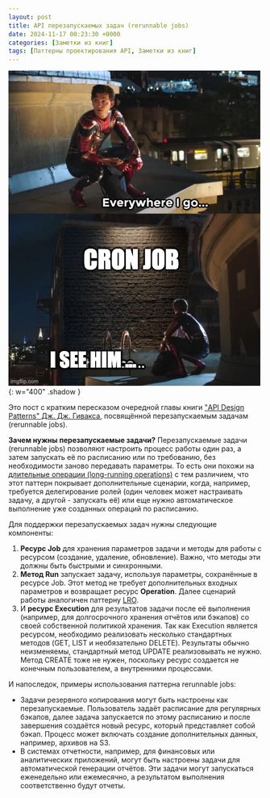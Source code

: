 ```yaml
---
layout: post
title: API перезапускаемых задач (rerunnable jobs) 
date: 2024-11-17 00:23:30 +0000
categories: [Заметки из книг]
tags: [Паттерны проектирования API, Заметки из книг]
---
```


![](assets/img/memes/cron-job.jpg){: w="400" .shadow }

Это пост с кратким пересказом очередной главы книги ["API Design Patterns" Дж. Дж. Гивакса](https://www.oreilly.com/library/view/api-design-patterns/9781617295850/), посвящённой перезапускаемым задачам (rerunnable jobs).

**Зачем нужны перезапускаемые задачи?** Перезапускаемые задачи (rerunnable jobs) позволяют настроить процесс работы один раз, а затем запускать её по расписанию или по требованию, без необходимости заново передавать параметры. То есть они похожи на [длительные операции (long-running operations)](/posts/api-design-patterns-lro) с тем различием, что этот паттерн покрывает дополнительные сценарии, когда, например, требуется делегирование ролей (один человек может настраивать задачу, а другой - запускать её) или еще нужно автоматическое выполнение уже созданных операций по расписанию.

Для поддержки перезапускаемых задач нужны следующие компоненты:
1. **Ресурс Job** для хранения параметров задачи и методы для работы с ресурсом (создание, удаление, обновление). Важно, что методы эти должны быть быстрыми и синхронными.
2. **Метод Run** запускает задачу, используя параметры, сохранённые в ресурсе Job. Этот метод не требует дополнительных входных параметров и возвращает ресурс **Operation**. Далее сценарий работы аналогичен паттерну [LRO](/posts/api-design-patterns-lro).
3. И **ресурс Execution** для результатов задачи после её выполнения (например, для долгосрочного хранения отчётов или бэкапов) со своей собственной политикой хранения. Так как Execution является ресурсом, необходимо реализовать несколько стандартных методов (GET, LIST и необязательно DELETE). Результаты обычно неизменяемы, стандартный метод UPDATE реализовывать не нужно. Метод CREATE тоже не нужен, поскольку ресурс создается не конечным пользователем, а внутренними процессами.

И напоследок, примеры использования паттерна rerunnable jobs:
- Задачи резервного копирования могут быть настроены как перезапускаемые. Пользователь задаёт расписание для регулярных бэкапов, далее задача запускается по этому расписанию и после завершения создаётся новый ресурс, который представляет собой бэкап. Процесс может включать создание дополнительных данных, например, архивов на S3.
- В системах отчетности, например, для финансовых или аналитических приложений, могут быть настроены задачи для автоматической генерации отчётов. Эти задачи могут запускаться еженедельно или ежемесячно, а результатом выполнения соответственно будут отчеты.
